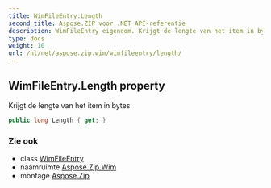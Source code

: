 ```yaml
---
title: WimFileEntry.Length
second_title: Aspose.ZIP voor .NET API-referentie
description: WimFileEntry eigendom. Krijgt de lengte van het item in bytes.
type: docs
weight: 10
url: /nl/net/aspose.zip.wim/wimfileentry/length/
---
```

## WimFileEntry.Length property

Krijgt de lengte van het item in bytes.

```csharp
public long Length { get; }
```

### Zie ook

* class [WimFileEntry](../)
* naamruimte [Aspose.Zip.Wim](../../wimfileentry/)
* montage [Aspose.Zip](../../../)


